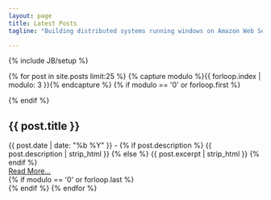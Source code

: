 ```yaml
---
layout: page
title: Latest Posts
tagline: "Building distributed systems running windows on Amazon Web Services."

---
```

{% include JB/setup %}


{% for post in site.posts limit:25 %}
{% capture modulo %}{{ forloop.index | modulo: 3 }}{% endcapture %}
{% if modulo == '0' or forloop.first %}
<div class="row">
{% endif %} 
  <div class="span4">
    <h2 class="title">{{ post.title }}</h2>
    <info datetime="{{ page.date | date: "%Y-%m-%d" }}">
    {{ post.date | date: "%b %Y" }}
    </info> - 
    {% if post.description %}
      <span class="body">{{ post.description | strip_html }}</span>
    {% else %}
      <span class="body">{{ post.excerpt | strip_html }}</span>
    {% endif %}
    <div><a href="{{post.url}}">Read More...</a></div>
  </div>
{% if modulo == '0' or forloop.last %}
</div>
{% endif %} 
{% endfor %}

